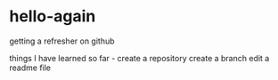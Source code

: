 # hello-again
getting a refresher on github

things I have learned so far -
create a repository
create a branch
edit a readme file
